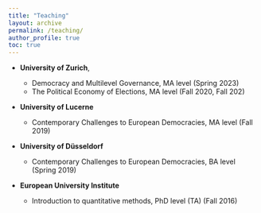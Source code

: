 ```yaml
---
title: "Teaching"
layout: archive
permalink: /teaching/
author_profile: true
toc: true
---
```



- **University of Zurich**, 
    - Democracy and Multilevel Governance, MA level (Spring 2023)
    - The Political Economy of Elections, MA level (Fall 2020, Fall 202)

- **University of Lucerne**
    - Contemporary Challenges to European Democracies, MA level (Fall 2019)

- **University of Düsseldorf**
    - Contemporary Challenges to European Democracies, BA level (Spring 2019)

- **European University Institute**
    - Introduction to quantitative methods, PhD level (TA) (Fall 2016)